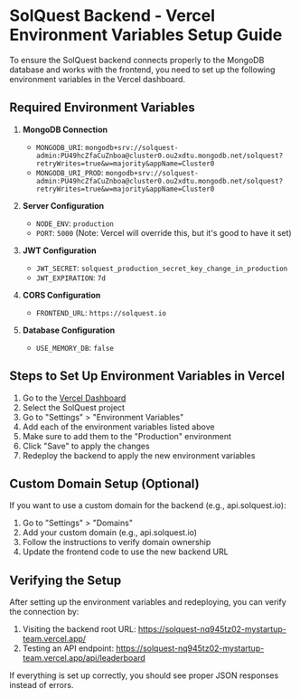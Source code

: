 # SolQuest Backend - Vercel Environment Variables Setup Guide

To ensure the SolQuest backend connects properly to the MongoDB database and works with the frontend, you need to set up the following environment variables in the Vercel dashboard.

## Required Environment Variables

1. **MongoDB Connection**
   - `MONGODB_URI`: `mongodb+srv://solquest-admin:PU49hcZfaCuZnboa@cluster0.ou2xdtu.mongodb.net/solquest?retryWrites=true&w=majority&appName=Cluster0`
   - `MONGODB_URI_PROD`: `mongodb+srv://solquest-admin:PU49hcZfaCuZnboa@cluster0.ou2xdtu.mongodb.net/solquest?retryWrites=true&w=majority&appName=Cluster0`

2. **Server Configuration**
   - `NODE_ENV`: `production`
   - `PORT`: `5000` (Note: Vercel will override this, but it's good to have it set)

3. **JWT Configuration**
   - `JWT_SECRET`: `solquest_production_secret_key_change_in_production`
   - `JWT_EXPIRATION`: `7d`

4. **CORS Configuration**
   - `FRONTEND_URL`: `https://solquest.io`

5. **Database Configuration**
   - `USE_MEMORY_DB`: `false`

## Steps to Set Up Environment Variables in Vercel

1. Go to the [Vercel Dashboard](https://vercel.com/dashboard)
2. Select the SolQuest project
3. Go to "Settings" > "Environment Variables"
4. Add each of the environment variables listed above
5. Make sure to add them to the "Production" environment
6. Click "Save" to apply the changes
7. Redeploy the backend to apply the new environment variables

## Custom Domain Setup (Optional)

If you want to use a custom domain for the backend (e.g., api.solquest.io):

1. Go to "Settings" > "Domains"
2. Add your custom domain (e.g., api.solquest.io)
3. Follow the instructions to verify domain ownership
4. Update the frontend code to use the new backend URL

## Verifying the Setup

After setting up the environment variables and redeploying, you can verify the connection by:

1. Visiting the backend root URL: https://solquest-nq945tz02-mystartup-team.vercel.app/
2. Testing an API endpoint: https://solquest-nq945tz02-mystartup-team.vercel.app/api/leaderboard

If everything is set up correctly, you should see proper JSON responses instead of errors.
